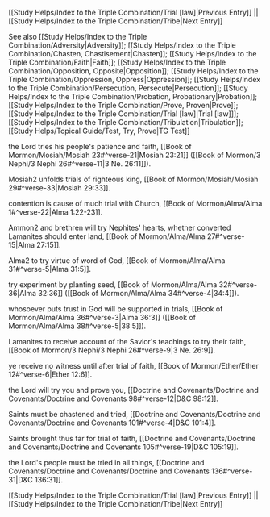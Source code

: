 [[Study Helps/Index to the Triple Combination/Trial [law]|Previous Entry]]  ||  [[Study Helps/Index to the Triple Combination/Tribe|Next Entry]]

 See also [[Study Helps/Index to the Triple Combination/Adversity|Adversity]]; [[Study Helps/Index to the Triple Combination/Chasten, Chastisement|Chasten]]; [[Study Helps/Index to the Triple Combination/Faith|Faith]]; [[Study Helps/Index to the Triple Combination/Opposition, Opposite|Opposition]]; [[Study Helps/Index to the Triple Combination/Oppression, Oppress|Oppression]]; [[Study Helps/Index to the Triple Combination/Persecution, Persecute|Persecution]]; [[Study Helps/Index to the Triple Combination/Probation, Probationary|Probation]]; [[Study Helps/Index to the Triple Combination/Prove, Proven|Prove]]; [[Study Helps/Index to the Triple Combination/Trial [law]|Trial [law]]]; [[Study Helps/Index to the Triple Combination/Tribulation|Tribulation]]; [[Study Helps/Topical Guide/Test, Try, Prove|TG Test]]

 the Lord tries his people's patience and faith, [[Book of Mormon/Mosiah/Mosiah 23#^verse-21|Mosiah 23:21]] ([[Book of Mormon/3 Nephi/3 Nephi 26#^verse-11|3 Ne. 26:11]]).

 Mosiah2 unfolds trials of righteous king, [[Book of Mormon/Mosiah/Mosiah 29#^verse-33|Mosiah 29:33]].

 contention is cause of much trial with Church, [[Book of Mormon/Alma/Alma 1#^verse-22|Alma 1:22-23]].

 Ammon2 and brethren will try Nephites' hearts, whether converted Lamanites should enter land, [[Book of Mormon/Alma/Alma 27#^verse-15|Alma 27:15]].

 Alma2 to try virtue of word of God, [[Book of Mormon/Alma/Alma 31#^verse-5|Alma 31:5]].

 try experiment by planting seed, [[Book of Mormon/Alma/Alma 32#^verse-36|Alma 32:36]] ([[Book of Mormon/Alma/Alma 34#^verse-4|34:4]]).

 whosoever puts trust in God will be supported in trials, [[Book of Mormon/Alma/Alma 36#^verse-3|Alma 36:3]] ([[Book of Mormon/Alma/Alma 38#^verse-5|38:5]]).

 Lamanites to receive account of the Savior's teachings to try their faith, [[Book of Mormon/3 Nephi/3 Nephi 26#^verse-9|3 Ne. 26:9]].

 ye receive no witness until after trial of faith, [[Book of Mormon/Ether/Ether 12#^verse-6|Ether 12:6]].

 the Lord will try you and prove you, [[Doctrine and Covenants/Doctrine and Covenants/Doctrine and Covenants 98#^verse-12|D&C 98:12]].

 Saints must be chastened and tried, [[Doctrine and Covenants/Doctrine and Covenants/Doctrine and Covenants 101#^verse-4|D&C 101:4]].

 Saints brought thus far for trial of faith, [[Doctrine and Covenants/Doctrine and Covenants/Doctrine and Covenants 105#^verse-19|D&C 105:19]].

 the Lord's people must be tried in all things, [[Doctrine and Covenants/Doctrine and Covenants/Doctrine and Covenants 136#^verse-31|D&C 136:31]].

[[Study Helps/Index to the Triple Combination/Trial [law]|Previous Entry]]  ||  [[Study Helps/Index to the Triple Combination/Tribe|Next Entry]]